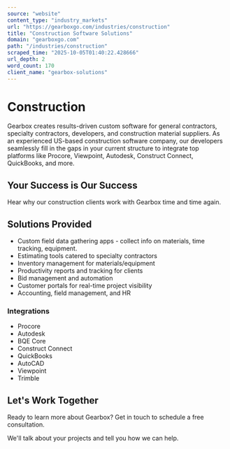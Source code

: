 ```yaml
---
source: "website"
content_type: "industry_markets"
url: "https://gearboxgo.com/industries/construction"
title: "Construction Software Solutions"
domain: "gearboxgo.com"
path: "/industries/construction"
scraped_time: "2025-10-05T01:40:22.428666"
url_depth: 2
word_count: 170
client_name: "gearbox-solutions"
---
```


# Construction

Gearbox creates results-driven custom software for general contractors, specialty contractors, developers, and construction material suppliers. As an experienced US-based construction software company, our developers seamlessly fill in the gaps in your current structure to integrate top platforms like Procore, Viewpoint, Autodesk, Construct Connect, QuickBooks, and more.

## Your Success is Our Success

Hear why our construction clients work with Gearbox time and time again.

## Solutions Provided

*   Custom field data gathering apps - collect info on materials, time tracking, equipment.
*   Estimating tools catered to specialty contractors
*   Inventory management for materials/equipment
*   Productivity reports and tracking for clients
*   Bid management and automation
*   Customer portals for real-time project visibility
*   Accounting, field management, and HR

### Integrations

*   Procore
*   Autodesk
*   BQE Core
*   Construct Connect
*   QuickBooks
*   AutoCAD
*   Viewpoint
*   Trimble

## Let's Work Together

Ready to learn more about Gearbox? Get in touch to schedule a free consultation.

We'll talk about your projects and tell you how we can help.
